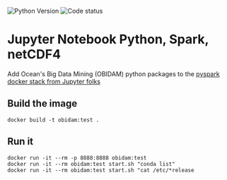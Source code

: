 ![Python Version](https://img.shields.io/badge/python-2.7-blue.svg)
![Code status](https://img.shields.io/badge/status-work%20in%20progress-red.svg)

# Jupyter Notebook Python, Spark, netCDF4

Add Ocean's Big Data Mining (OBIDAM) python packages to the [pyspark docker stack from Jupyter folks](https://github.com/jupyter/docker-stacks/tree/master/pyspark-notebook)

## Build the image
	docker build -t obidam:test .

## Run it
	docker run -it --rm -p 8888:8888 obidam:test
	docker run -it --rm obidam:test start.sh "conda list"
	docker run -it --rm obidam:test start.sh "cat /etc/*release
